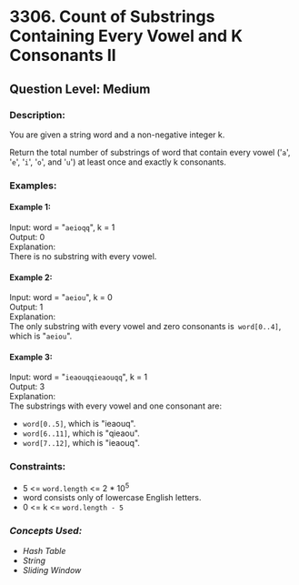 # 3306. Count of Substrings Containing Every Vowel and K Consonants II
## Question Level: Medium
### Description:
You are given a string word and a non-negative integer k.

Return the total number of substrings of word that contain every vowel ('`a`', '`e`', '`i`', '`o`', and '`u`') at least once and exactly k consonants.

### Examples:
#### Example 1:
Input: word = "`aeioqq`", k = 1  
Output: 0  
Explanation:  
There is no substring with every vowel.

#### Example 2:
Input: word = "`aeiou`", k = 0  
Output: 1  
Explanation:  
The only substring with every vowel and zero consonants is` word[0..4]`, which is "`aeiou`".

#### Example 3:
Input: word = "`ieaouqqieaouqq`", k = 1  
Output: 3  
Explanation:  
The substrings with every vowel and one consonant are:
- `word[0..5]`, which is "ieaouq".
- `word[6..11]`, which is "qieaou".
- `word[7..12]`, which is "ieaouq".


### Constraints:

- 5 <= `word.length` <= 2 * 10<sup>5</sup>
- word consists only of lowercase English letters.
- 0 <= k <= `word.length - 5`

### <i>Concepts Used:
- Hash Table
- String
- Sliding Window </i>